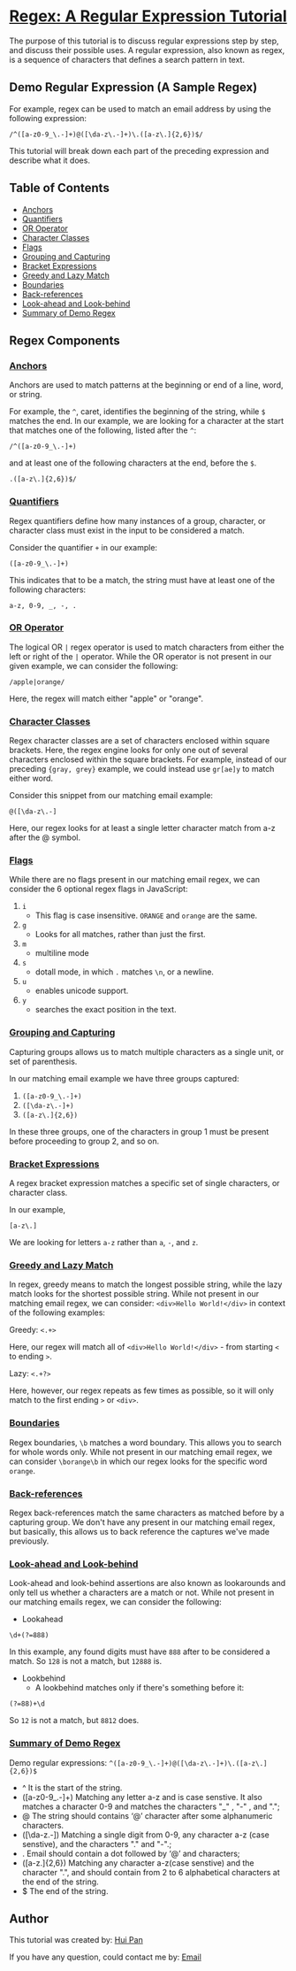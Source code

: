 # [Regex: A Regular Expression Tutorial](https://gist.github.com/HuiPan-Peter/39c6ed15cabad0038b4098ef1e22eb92)

The purpose of this tutorial is to discuss regular expressions step by step, and discuss their possible uses. A regular expression, also known as regex, is a sequence of characters that defines a search pattern in text.

## Demo Regular Expression (A Sample Regex)

For example, regex can be used to match an email address by using the following expression:

`/^([a-z0-9_\.-]+)@([\da-z\.-]+)\.([a-z\.]{2,6})$/`

This tutorial will break down each part of the preceding expression and describe what it does.

## Table of Contents

- [Anchors](#anchors)
- [Quantifiers](#quantifiers)
- [OR Operator](#or-operator)
- [Character Classes](#character-classes)
- [Flags](#flags)
- [Grouping and Capturing](#grouping-and-capturing)
- [Bracket Expressions](#bracket-expressions)
- [Greedy and Lazy Match](#greedy-and-lazy-match)
- [Boundaries](#boundaries)
- [Back-references](#back-references)
- [Look-ahead and Look-behind](#look-ahead-and-look-behind)
- [Summary of Demo Regex](#Summary-of-Demo-Regex)

## Regex Components

### [Anchors](#table-of-contents)

Anchors are used to match patterns at the beginning or end of a line, word, or string.

For example, the `^`, caret, identifies the beginning of the string, while `$` matches the end. In our example, we are looking for a character at the start that matches one of the following, listed after the `^`:

`/^([a-z0-9_\.-]+)`

and at least one of the following characters at the end, before the `$`.

`.([a-z\.]{2,6})$/`

### [Quantifiers](#table-of-contents)

Regex quantifiers define how many instances of a group, character, or character class must exist in the input to be considered a match.

Consider the quantifier `+` in our example:

`([a-z0-9_\.-]+)`

This indicates that to be a match, the string must have at least one of the following characters:

`a-z, 0-9, _, -, .`

### [OR Operator](#table-of-contents)

The logical OR `|` regex operator is used to match characters from either the left or right of the `|` operator. While the OR operator is not present in our given example, we can consider the following:

`/apple|orange/`

Here, the regex will match either "apple" or "orange".

### [Character Classes](#table-of-contents)

Regex character classes are a set of characters enclosed within square brackets. Here, the regex engine looks for only one out of several characters enclosed within the square brackets. For example, instead of our preceding `{gray, grey}` example, we could instead use `gr[ae]y` to match either word.

Consider this snippet from our matching email example:

`@([\da-z\.-]`

Here, our regex looks for at least a single letter character match from a-z after the @ symbol.

### [Flags](#table-of-contents)

While there are no flags present in our matching email regex, we can consider the 6 optional regex flags in JavaScript:

1. `i`
   - This flag is case insensitive. `ORANGE` and `orange` are the same.
2. `g`
   - Looks for all matches, rather than just the first.
3. `m`
   - multiline mode
4. `s`
   - dotall mode, in which `.` matches `\n`, or a newline.
5. `u`
   - enables unicode support.
6. `y`
   - searches the exact position in the text.

### [Grouping and Capturing](#table-of-contents)

Capturing groups allows us to match multiple characters as a single unit, or set of parenthesis.

In our matching email example we have three groups captured:

1. `([a-z0-9_\.-]+)`
2. `([\da-z\.-]+)`
3. `([a-z\.]{2,6})`

In these three groups, one of the characters in group 1 must be present before proceeding to group 2, and so on.

### [Bracket Expressions](#table-of-contents)

A regex bracket expression matches a specific set of single characters, or character class.

In our example,

`[a-z\.]`

We are looking for letters `a-z` rather than `a`, `-`, and `z`.

### [Greedy and Lazy Match](#table-of-contents)

In regex, greedy means to match the longest possible string, while the lazy match looks for the shortest possible string.
While not present in our matching email regex, we can consider: `<div>Hello World!</div>` in context of the following examples:

Greedy:
`<.+>`

Here, our regex will match all of `<div>Hello World!</div>` - from starting `<` to ending `>`.

Lazy:
`<.+?>`

Here, however, our regex repeats as few times as possible, so it will only match to the first ending `>` or `<div>`.

### [Boundaries](#table-of-contents)

Regex boundaries, `\b` matches a word boundary. This allows you to search for whole words only. While not present in our matching email regex, we can consider `\borange\b` in which our regex looks for the specific word `orange`.

### [Back-references](#table-of-contents)

Regex back-references match the same characters as matched before by a capturing group. We don't have any present in our matching email regex, but basically, this allows us to back reference the captures we've made previously.

### [Look-ahead and Look-behind](#table-of-contents)

Look-ahead and look-behind assertions are also known as lookarounds and only tell us whether a characters are a match or not. While not present in our matching emails regex, we can consider the following:

- Lookahead

`\d+(?=888)`

In this example, any found digits must have `888` after to be considered a match. So `128` is not a match, but `12888` is.

- Lookbehind
  - A lookbehind matches only if there's something before it:

`(?=88)+\d`

So `12` is not a match, but `8812` does.

### [Summary of Demo Regex](#table-of-contents)

Demo regular expressions: `^([a-z0-9_\.-]+)@([\da-z\.-]+)\.([a-z\.]{2,6})$`

- ^ It is the start of the string.
- ([a-z0-9_\.-]+) Matching any letter a-z and is case senstive. It also matches a character 0-9 and matches the characters "\_" , "-" , and ".";
- @ The string should contains ‘@’ character after some alphanumeric characters.
- ([\da-z\.-]) Matching a single digit from 0-9, any character a-z (case senstive), and the characters "." and "-".;
- \. Email should contain a dot followed by ‘@’ and characters;
- ([a-z\.]{2,6}) Matching any character a-z(case senstive) and the character ".", and should contain from 2 to 6 alphabetical characters at the end of the string.
- $ The end of the string.

## Author

This tutorial was created by: <a href="https://github.com/HuiPan-Peter" target="_blank">Hui Pan</a>

If you have any question, could contact me by: <a href="mailto:guaranstone@gmail.com">Email</a>
